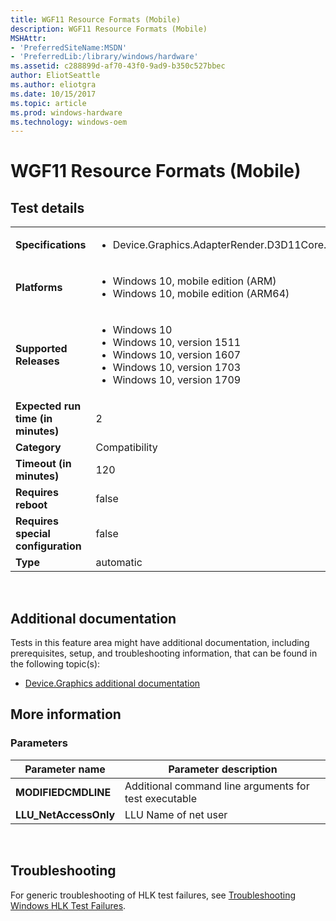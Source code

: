 ```yaml
---
title: WGF11 Resource Formats (Mobile)
description: WGF11 Resource Formats (Mobile)
MSHAttr:
- 'PreferredSiteName:MSDN'
- 'PreferredLib:/library/windows/hardware'
ms.assetid: c288899d-af70-43f0-9ad9-b350c527bbec
author: EliotSeattle
ms.author: eliotgra
ms.date: 10/15/2017
ms.topic: article
ms.prod: windows-hardware
ms.technology: windows-oem
---
```


# <span id="p_hlk_test.b1773a57-445f-41a7-ae2c-52f28b432727"></span>WGF11 Resource Formats (Mobile)


## Test details
|||
|---|---|
| **Specifications**  | <ul><li>Device.Graphics.AdapterRender.D3D11Core.D3D11CorePrimary</li></ul> |  
| **Platforms**   | <ul><li>Windows 10, mobile edition (ARM)</li><li>Windows 10, mobile edition (ARM64)</li></ul> |
| **Supported Releases** | <ul><li>Windows 10</li><li>Windows 10, version 1511</li><li>Windows 10, version 1607</li><li>Windows 10, version 1703</li><li>Windows 10, version 1709</li></ul> |
|**Expected run time (in minutes)**| 2 |
|**Category**| Compatibility |
|**Timeout (in minutes)**| 120 |
|**Requires reboot**| false |
|**Requires special configuration**| false |
|**Type**| automatic |

 

## <span id="Additional_documentation"></span><span id="additional_documentation"></span><span id="ADDITIONAL_DOCUMENTATION"></span>Additional documentation


Tests in this feature area might have additional documentation, including prerequisites, setup, and troubleshooting information, that can be found in the following topic(s):

-   [Device.Graphics additional documentation](device-graphics-additional-documentation.md)

## <span id="More_information"></span><span id="more_information"></span><span id="MORE_INFORMATION"></span>More information


### <span id="Parameters"></span><span id="parameters"></span><span id="PARAMETERS"></span>Parameters

| Parameter name         | Parameter description                                 |
|------------------------|-------------------------------------------------------|
| **MODIFIEDCMDLINE**    | Additional command line arguments for test executable |
| **LLU\_NetAccessOnly** | LLU Name of net user                                  |

 

## <span id="Troubleshooting"></span><span id="troubleshooting"></span><span id="TROUBLESHOOTING"></span>Troubleshooting


For generic troubleshooting of HLK test failures, see [Troubleshooting Windows HLK Test Failures](..\user\troubleshooting-windows-hlk-test-failures.md).

 

 






